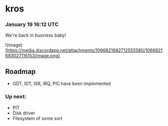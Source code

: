 # kros
### January 19 16:12 UTC

We're back in business baby!

!(image)[https://media.discordapp.net/attachments/1066821682712555580/1066821683027116153/image.png]

## Roadmap

- GDT, IDT, ISR, IRQ, PIC have been implemented

### Up next:

- PIT
- Disk driver
- Filesystem of some sort
